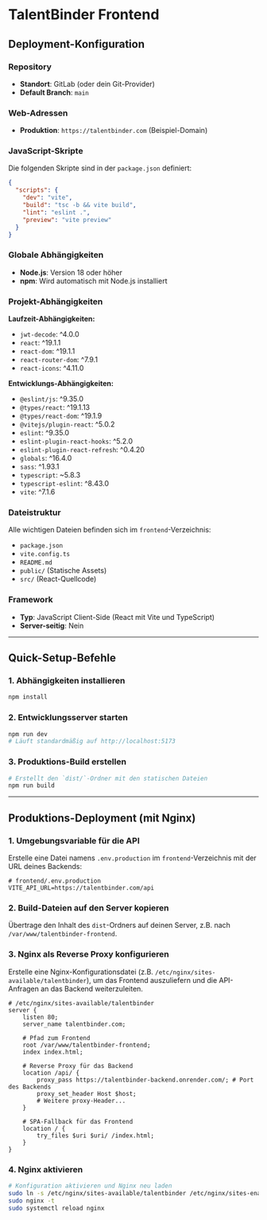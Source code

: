 # TalentBinder Frontend

## Deployment-Konfiguration

### Repository
- **Standort**: GitLab (oder dein Git-Provider)
- **Default Branch**: `main`

### Web-Adressen
- **Produktion**: `https://talentbinder.com` (Beispiel-Domain)

### JavaScript-Skripte
Die folgenden Skripte sind in der `package.json` definiert:

```json
{
  "scripts": {
    "dev": "vite",
    "build": "tsc -b && vite build",
    "lint": "eslint .",
    "preview": "vite preview"
  }
}
```

### Globale Abhängigkeiten
- **Node.js**: Version 18 oder höher
- **npm**: Wird automatisch mit Node.js installiert

### Projekt-Abhängigkeiten

**Laufzeit-Abhängigkeiten:**
- `jwt-decode`: ^4.0.0
- `react`: ^19.1.1
- `react-dom`: ^19.1.1
- `react-router-dom`: ^7.9.1
- `react-icons`: ^4.11.0

**Entwicklungs-Abhängigkeiten:**
- `@eslint/js`: ^9.35.0
- `@types/react`: ^19.1.13
- `@types/react-dom`: ^19.1.9
- `@vitejs/plugin-react`: ^5.0.2
- `eslint`: ^9.35.0
- `eslint-plugin-react-hooks`: ^5.2.0
- `eslint-plugin-react-refresh`: ^0.4.20
- `globals`: ^16.4.0
- `sass`: ^1.93.1
- `typescript`: ~5.8.3
- `typescript-eslint`: ^8.43.0
- `vite`: ^7.1.6

### Dateistruktur
Alle wichtigen Dateien befinden sich im `frontend`-Verzeichnis:
- `package.json`
- `vite.config.ts`
- `README.md`
- `public/` (Statische Assets)
- `src/` (React-Quellcode)

### Framework
- **Typ**: JavaScript Client-Side (React mit Vite und TypeScript)
- **Server-seitig**: Nein

---

## Quick-Setup-Befehle

### 1. Abhängigkeiten installieren
```bash
npm install
```

### 2. Entwicklungsserver starten
```bash
npm run dev
# Läuft standardmäßig auf http://localhost:5173
```

### 3. Produktions-Build erstellen
```bash
# Erstellt den `dist/`-Ordner mit den statischen Dateien
npm run build
```

---

## Produktions-Deployment (mit Nginx)

### 1. Umgebungsvariable für die API
Erstelle eine Datei namens `.env.production` im `frontend`-Verzeichnis mit der URL deines Backends:
```
# frontend/.env.production
VITE_API_URL=https://talentbinder.com/api
```

### 2. Build-Dateien auf den Server kopieren
Übertrage den Inhalt des `dist`-Ordners auf deinen Server, z.B. nach `/var/www/talentbinder-frontend`.

### 3. Nginx als Reverse Proxy konfigurieren
Erstelle eine Nginx-Konfigurationsdatei (z.B. `/etc/nginx/sites-available/talentbinder`), um das Frontend auszuliefern und die API-Anfragen an das Backend weiterzuleiten.

```nginx
# /etc/nginx/sites-available/talentbinder
server {
    listen 80;
    server_name talentbinder.com;

    # Pfad zum Frontend
    root /var/www/talentbinder-frontend;
    index index.html;

    # Reverse Proxy für das Backend
    location /api/ {
        proxy_pass https://talentbinder-backend.onrender.com/; # Port des Backends
        proxy_set_header Host $host;
        # Weitere proxy-Header...
    }

    # SPA-Fallback für das Frontend
    location / {
        try_files $uri $uri/ /index.html;
    }
}
```

### 4. Nginx aktivieren
```bash
# Konfiguration aktivieren und Nginx neu laden
sudo ln -s /etc/nginx/sites-available/talentbinder /etc/nginx/sites-enabled/
sudo nginx -t
sudo systemctl reload nginx
```



